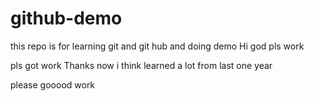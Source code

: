 # github-demo
this repo is for learning git and git hub and doing demo
Hi god pls work

pls got work
Thanks now i think learned a lot from last one year 


please gooood work
